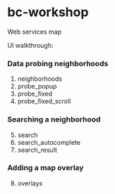 # bc-workshop
Web services map

UI walkthrough:

### Data probing neighborhoods
1. neighborhoods
2. probe_popup
3. probe_fixed
4. probe_fixed_scroll

### Searching a neighborhood
5. search
6. search_autocomplete
7. search_result

### Adding a map overlay 
8. overlays